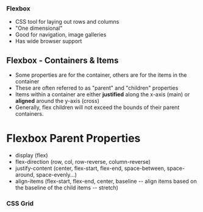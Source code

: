 ### Flexbox

- CSS tool for laying out rows and columns
- "One dimensional"
- Good for navigation, image galleries
- Has wide browser support

## Flexbox - Containers & Items

- Some properties are for the container, others are for the items in the container
- These are often referred to as "parent" and "children" properties
- Items within a container are either **justified** along the x-axis (main) or **aligned** around the y-axis (cross)
- Generally, flex children will not exceed the bounds of their parent containers.

# Flexbox Parent Properties

- display (flex)
- flex-direction (row, col, row-reverse, column-reverse)
- justify-content (center, flex-start, flex-end, space-between, space-around, space-evenly...)
- align-items (flex-start, flex-end, center, baseline -- align items based on the baseline of the child items -- stretch)

### CSS Grid

